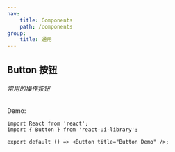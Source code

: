 ```yaml
---
nav:
    title: Components
    path: /components
group:
    title: 通用
---
```



## Button 按钮
###### 常用的操作按钮

Demo:

```tsx
import React from 'react';
import { Button } from 'react-ui-library';

export default () => <Button title="Button Demo" />;
```

